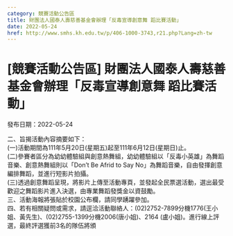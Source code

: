 ```yaml
---
category: 競賽活動公告區
title: 財團法人國泰人壽慈善基金會辦理「反毒宣導創意舞 蹈比賽活動」
date: 2022-05-24
href: http://www.smhs.kh.edu.tw/p/406-1000-3743,r21.php?Lang=zh-tw
---
```


# [競賽活動公告區] 財團法人國泰人壽慈善基金會辦理「反毒宣導創意舞 蹈比賽活動」

發布日期：2022-05-24

二、旨揭活動內容摘要如下：  
(一)活動期間為111年5月20日(星期五)起至111年6月12日(星期日)止。  
(二)參賽者區分為幼幼體驗組與創意熱舞組，幼幼體驗組以「反毒小英雄」為舞蹈音樂、創意熱舞組則以「Don’t Be Afrid to Say No」為舞蹈音樂，自由發揮創意編排舞蹈，並進行短影片拍攝。  
(三)透過創意舞蹈呈現，將影片上傳至活動專頁，並發起全民票選活動，選出最受歡迎之舞蹈影片進入決選，由專業舞蹈發獎金以資鼓勵。  
三、活動海報將張貼於校園公布欄，請同學踴躍參加。  
四、若有相關疑問或需求，請逕洽活動聯絡人：(02)2752-7899分機1776(王小姐、黃先生)、(02)2755-1399分機2006(唐小姐)、2164 (盧小姐)。進行線上評選，最終評選獲前3名的隊伍將頒

